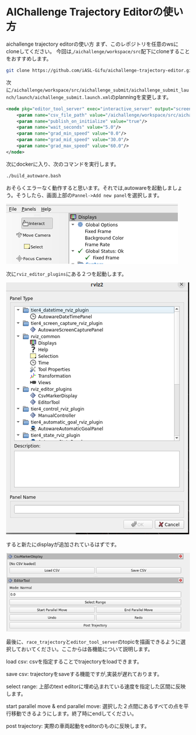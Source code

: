 # AIChallenge Trajectory Editorの使い方
aichallenge trajectory editorの使い方
まず、このレポジトリを任意のwsにcloneしてください。
今回は,`/aichallenge/workspace/src`配下にcloneすることをおすすめします。
```bash
git clone https://github.com/iASL-Gifu/aichallenge-trajectory-editor.git
```

次に`/aichallenge/workspace/src/aichallenge_submit/aichallenge_submit_launch/launch/aichallenge_submit.launch.xml`のplanningを変更します。

```xml
<node pkg="editor_tool_server" exec="interactive_server" output="screen" name="editor_tool_server">
    <param name="csv_file_path" value="/aichallenge/workspace/src/aichallenge-trajectory-editor/csv/centerline_15km.csv"/>
    <param name="publish_on_initialize" value="true"/>
    <param name="wait_seconds" value="5.0"/>
    <param name="grad_min_speed" value="0.0"/>
    <param name="grad_mid_speed" value="30.0"/>
    <param name="grad_max_speed" value="60.0"/>
</node>
```
次にdockerに入り、次のコマンドを実行します。
```bash
./build_autoware.bash
```

おそらくエラーなく動作すると思います。それでは,autowareを起動しましょう。そうしたら、画面上部の`Pannel->Add new panel`を選択します。

![image](./asset/panel.png)

次に`rviz_editor_plugins`にある２つを起動します。

![image2](./asset/newpanel.png)

すると新たにdisplayが追加されているはずです。

![rviz2](./asset/rviz2.png)

最後に、`race_trajectory`と`editor_tool_server`のtopicを描画できるように選択しておいてください。ここからは各機能について説明します。

load csv: csvを指定することでtrajectoryをloadできます。

save csv: trajectoryをsaveする機能ですが,実装が遅れております。　

select range: 上部のtext editorに埋め込まれている速度を指定した区間に反映します。　

start parallel move & end parallel move: 選択した２点間にあるすべての点を平行移動できるようにします。終了時にendしてください。

post trajectory: 実際の車両起動をeditorのものに反映します。
